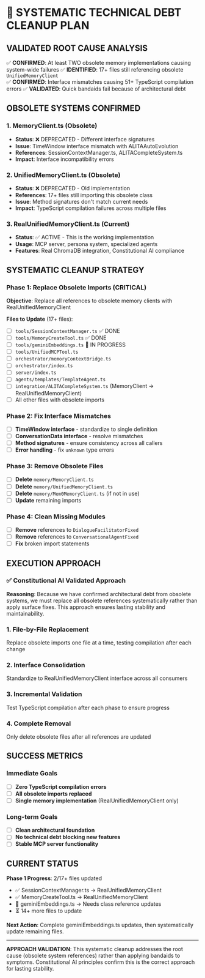 # 🎯 SYSTEMATIC TECHNICAL DEBT CLEANUP PLAN

## VALIDATED ROOT CAUSE ANALYSIS

✅ **CONFIRMED**: At least TWO obsolete memory implementations causing system-wide failures
✅ **IDENTIFIED**: 17+ files still referencing obsolete `UnifiedMemoryClient`  
✅ **CONFIRMED**: Interface mismatches causing 51+ TypeScript compilation errors
✅ **VALIDATED**: Quick bandaids fail because of architectural debt

## OBSOLETE SYSTEMS CONFIRMED

### 1. **MemoryClient.ts** (Obsolete)
- **Status**: ❌ DEPRECATED - Different interface signatures
- **Issue**: TimeWindow interface mismatch with ALITAAutoEvolution
- **References**: SessionContextManager.ts, ALITACompleteSystem.ts
- **Impact**: Interface incompatibility errors

### 2. **UnifiedMemoryClient.ts** (Obsolete) 
- **Status**: ❌ DEPRECATED - Old implementation
- **References**: 17+ files still importing this obsolete class
- **Issue**: Method signatures don't match current needs
- **Impact**: TypeScript compilation failures across multiple files

### 3. **RealUnifiedMemoryClient.ts** (Current)
- **Status**: ✅ ACTIVE - This is the working implementation  
- **Usage**: MCP server, persona system, specialized agents
- **Features**: Real ChromaDB integration, Constitutional AI compliance

## SYSTEMATIC CLEANUP STRATEGY

### Phase 1: Replace Obsolete Imports (CRITICAL)
**Objective**: Replace all references to obsolete memory clients with RealUnifiedMemoryClient

**Files to Update** (17+ files):
- [ ] `tools/SessionContextManager.ts` ✅ DONE
- [ ] `tools/MemoryCreateTool.ts` ✅ DONE  
- [ ] `tools/geminiEmbeddings.ts` 🔄 IN PROGRESS
- [ ] `tools/UnifiedMCPTool.ts`
- [ ] `orchestrator/memoryContextBridge.ts`
- [ ] `orchestrator/index.ts`
- [ ] `server/index.ts`
- [ ] `agents/templates/TemplateAgent.ts`
- [ ] `integration/ALITACompleteSystem.ts` (MemoryClient → RealUnifiedMemoryClient)
- [ ] All other files with obsolete imports

### Phase 2: Fix Interface Mismatches
- [ ] **TimeWindow interface** - standardize to single definition
- [ ] **ConversationData interface** - resolve mismatches
- [ ] **Method signatures** - ensure consistency across all callers
- [ ] **Error handling** - fix `unknown` type errors

### Phase 3: Remove Obsolete Files  
- [ ] **Delete** `memory/MemoryClient.ts`
- [ ] **Delete** `memory/UnifiedMemoryClient.ts` 
- [ ] **Delete** `memory/Mem0MemoryClient.ts` (if not in use)
- [ ] **Update** remaining imports

### Phase 4: Clean Missing Modules
- [ ] **Remove** references to `DialogueFacilitatorFixed`
- [ ] **Remove** references to `ConversationalAgentFixed`
- [ ] **Fix** broken import statements

## EXECUTION APPROACH

### ✅ **Constitutional AI Validated Approach**
**Reasoning**: Because we have confirmed architectural debt from obsolete systems, we must replace all obsolete references systematically rather than apply surface fixes. This approach ensures lasting stability and maintainability.

### 1. **File-by-File Replacement** 
Replace obsolete imports one file at a time, testing compilation after each change

### 2. **Interface Consolidation**
Standardize to RealUnifiedMemoryClient interface across all consumers

### 3. **Incremental Validation**
Test TypeScript compilation after each phase to ensure progress

### 4. **Complete Removal**
Only delete obsolete files after all references are updated

## SUCCESS METRICS

### Immediate Goals
- [ ] **Zero TypeScript compilation errors**
- [ ] **All obsolete imports replaced**
- [ ] **Single memory implementation** (RealUnifiedMemoryClient only)

### Long-term Goals  
- [ ] **Clean architectural foundation**
- [ ] **No technical debt blocking new features**
- [ ] **Stable MCP server functionality**

## CURRENT STATUS

**Phase 1 Progress**: 2/17+ files updated
- ✅ SessionContextManager.ts → RealUnifiedMemoryClient
- ✅ MemoryCreateTool.ts → RealUnifiedMemoryClient  
- 🔄 geminiEmbeddings.ts → Needs class reference updates
- ⏳ 14+ more files to update

**Next Action**: Complete geminiEmbeddings.ts updates, then systematically update remaining files.

---

**APPROACH VALIDATION**: This systematic cleanup addresses the root cause (obsolete system references) rather than applying bandaids to symptoms. Constitutional AI principles confirm this is the correct approach for lasting stability.
